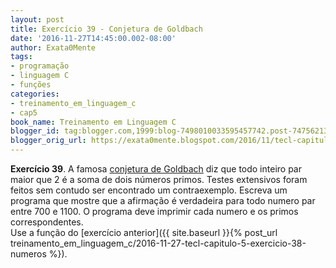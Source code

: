 ```yaml
---
layout: post
title: Exercício 39 - Conjetura de Goldbach
date: '2016-11-27T14:45:00.002-08:00'
author: Exata0Mente
tags:
- programação
- linguagem C
- funções
categories:
- treinamento_em_linguagem_c
- cap5
book_name: Treinamento em Linguagem C
blogger_id: tag:blogger.com,1999:blog-7498010033595457742.post-7475621331836043474
blogger_orig_url: https://exata0mente.blogspot.com/2016/11/tecl-capitulo-5-exercicio-39-conjetura.html
---
```


**Exercício 39**. A famosa [conjetura de Goldbach]() diz que todo inteiro par maior que 2 é a soma de dois números primos. Testes extensivos foram feitos sem contudo ser encontrado um contraexemplo. Escreva um programa
que mostre que a afirmação é verdadeira para todo numero par entre 700 e 1100. O programa deve imprimir cada numero e os primos correspondentes.  
Use a função do [exercício anterior]({{ site.baseurl }}{% post_url treinamento_em_linguagem_c/2016-11-27-tecl-capitulo-5-exercicio-38-numeros %}).
